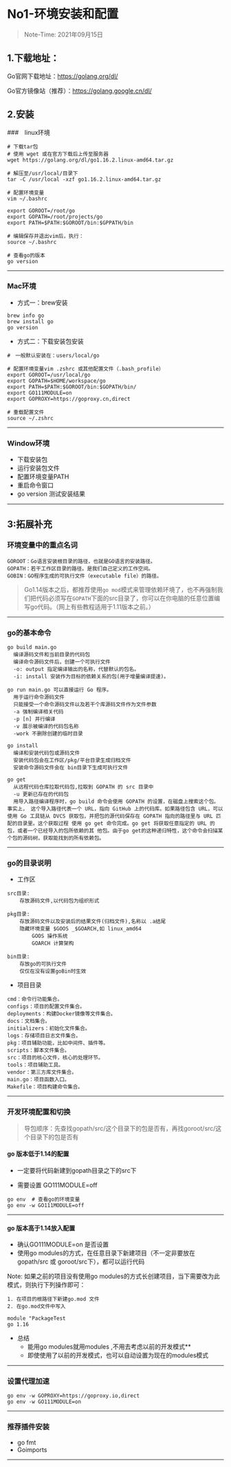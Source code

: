 # No1-环境安装和配置
> Note-Time: 2021年09月15日

## 1.下载地址：

Go官网下载地址：https://golang.org/dl/

Go官方镜像站（推荐）：https://golang.google.cn/dl/



## 2.安装



###　linux环境

```shell
# 下载tar包
# 使用 wget 或在官方下载后上传至服务器
wget https://golang.org/dl/go1.16.2.linux-amd64.tar.gz

# 解压至/usr/local/目录下
tar -C /usr/local -xzf go1.16.2.linux-amd64.tar.gz

# 配置环境变量
vim ~/.bashrc
  
export GOROOT=/root/go
export GOPATH=/root/projects/go
export PATH=$PATH:$GOROOT/bin:$GPPATH/bin

# 编辑保存并退出vim后，执行：
source ~/.bashrc

# 查看go的版本
go version 
```

---



### Mac环境

- 方式一：brew安装

```shell
brew info go 
brew install go
go version
```



- 方式二：下载安装包安装

```shell
#　一般默认安装在：users/local/go

# 配置环境变量vim .zshrc 或其他配置文件（.bash_profile）
export GOROOT=/usr/local/go
export GOPATH=$HOME/workspace/go
export PATH=$PATH:$GOROOT/bin:$GOPATH/bin/
export GO111MODULE=on
export GOPROXY=https://goproxy.cn,direct

# 重载配置文件
source ~/.zshrc
```

---



### Window环境

- 下载安装包
- 运行安装包文件
- 配置环境变量PATH
- 重启命令窗口
- go version 测试安装结果

---

## 3:拓展补充

###  环境变量中的重点名词

```shell
GOROOT：Go语言安装根目录的路径，也就是GO语言的安装路径。
GOPATH：若干工作区目录的路径。是我们自己定义的工作空间。
GOBIN：GO程序生成的可执行文件（executable file）的路径。
```

>  Go1.14版本之后，都推荐使用`go mod`模式来管理依赖环境了，也不再强制我们把代码必须写在`GOPATH`下面的src目录了，你可以在你电脑的任意位置编写go代码。（网上有些教程适用于1.11版本之前。）

---



### go的基本命令

```shell
go build main.go 
  编译源码文件和当前目录的代码包
  编译命令源码文件后，创建一个可执行文件
  -o: output 指定编译输出的名称，代替默认的包名。
  -i: install 安装作为目标的依赖关系的包(用于增量编译提速)。
  
go run main.go 可以直接运行 Go 程序。
  用于运行命令源码文件
  只能接受一个命令源码文件以及若干个库源码文件作为文件参数
  -a 强制编译相关代码
  -p [n] 并行编译
  -v 展示被编译的代码包名称
  -work 不删除创建的临时目录  
  
go install
  编译和安装代码包或源码文件
  安装代码包会在工作区/pkg/平台目录生成归档文件
  安装命令源码文件会在 bin目录下生成可执行文件
  
go get
  从远程代码仓库拉取代码包,拉取到 GOPATH 的 src 目录中
  -u 更新已存在的代码包
  用导入路径编译程序时，go build 命令会使用 GOPATH 的设置，在磁盘上搜索这个包。事实上， 这个导入路径代表一个 URL，指向 GitHub 上的代码库。如果路径包含 URL，可以使用 Go 工具链从 DVCS 获取包，并把包的源代码保存在 GOPATH 指向的路径里与 URL 匹配的目录里。这个获取过程 使用 go get 命令完成。go get 将获取任意指定的 URL 的包，或者一个已经导入的包所依赖的其 他包。由于go get的这种递归特性，这个命令会扫描某个包的源码树，获取能找到的所有依赖包。
```

---



### go的目录说明

- 工作区

```shell
src目录:
	存放源码文件,以代码包为组织形式

pkg目录:
	存放源码文件以及安装后的结果文件(归档文件),名称以 .a结尾
	隐藏环境变量 $GOOS _$GOARCH,如 linux_amd64
		GOOS 操作系统
		GOARCH 计算架构

bin目录:
	存放go的可执行文件
	仅仅在没有设置goBin时生效 
```

- 项目目录

```shell
cmd：命令行功能集合。
configs：项目的配置文件集合。
deployments：构建Docker镜像等文件集合。
docs：文档集合。
initializers：初始化文件集合。
logs：存储项目日志文件集合。
pkg：项目辅助功能，比如中间件、插件等。
scripts：脚本文件集合。
src：项目的核心文件，核心的处理环节。
tools：项目辅助工具。
vendor：第三方库文件集合。
main.go：项目函数入口。
Makefile：项目构建命令集合。
```

---



### 开发环境配置和切换

> 导包顺序：先查找gopath/src/这个目录下的包是否有，再找goroot/src/这个目录下的包是否有

#### go 版本低于1.14的配置

- 一定要将代码新建到gopath目录之下的src下

- 需要设置 GO111MODULE=off 

```shell
go env  # 查看go的环境变量
go env -w GO111MODULE=off 
```

---

#### go 版本高于1.14放入配置

- 确认GO111MODULE=on 是否设置
- 使用go modules的方式，在任意目录下新建项目（不一定非要放在gopath/src 或 goroot/src下），都可以运行代码

Note: 如果之前的项目没有使用go modules的方式长创建项目，当下需要改为此模式，则执行下列操作即可：

```
1. 在项目的根路径下新建go.mod 文件
2. 在go.mod文件中写入

module "PackageTest
go 1.16
```

- 总结
    - 能用go modules就用modules ,不用去考虑以前的开发模式**
    - 即使使用了以前的开发模式，也可以自动设置为现在的modules模式

---

### 设置代理加速

```shell
go env -w GOPROXY=https://goproxy.io,direct
go env -w GO111MODULE=on
```

---



### 推荐插件安装

- go fmt
- Goimports



---

